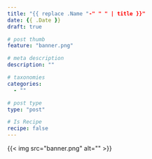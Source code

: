 ```yaml
---
title: "{{ replace .Name "-" " " | title }}"
date: {{ .Date }}
draft: true

# post thumb
feature: "banner.png"

# meta description
description: ""

# taxonomies
categories:
  - ""

# post type
type: "post"

# Is Recipe
recipe: false
---
```


{{< img src="banner.png" alt="" >}}
